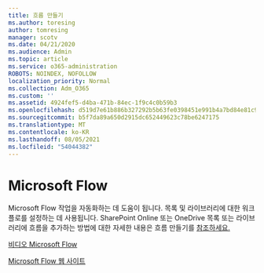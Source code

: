 ```yaml
---
title: 흐름 만들기
ms.author: toresing
author: tomresing
manager: scotv
ms.date: 04/21/2020
ms.audience: Admin
ms.topic: article
ms.service: o365-administration
ROBOTS: NOINDEX, NOFOLLOW
localization_priority: Normal
ms.collection: Adm_O365
ms.custom: ''
ms.assetid: 4924fef5-d4ba-471b-84ec-1f9c4c0b59b3
ms.openlocfilehash: d519d7e61b886b327292b5b63fe0398451e991b4a7bd84e81c9fac5cdb47fc0d
ms.sourcegitcommit: b5f7da89a650d2915dc652449623c78be6247175
ms.translationtype: MT
ms.contentlocale: ko-KR
ms.lasthandoff: 08/05/2021
ms.locfileid: "54044382"
---
```

# <a name="microsoft-flow"></a>Microsoft Flow

Microsoft Flow 작업을 자동화하는 데 도움이 됩니다. 목록 및 라이브러리에 대한 워크플로를 설정하는 데 사용됩니다. SharePoint Online 또는 OneDrive 목록 또는 라이브러리에 흐름을 추가하는 방법에 대한 자세한 내용은 흐름 만들기를 [참조하세요.](https://go.microsoft.com/fwlink/?linkid=869408)
  
[비디오 Microsoft Flow](https://go.microsoft.com/fwlink/?linkid=864641)
  
[Microsoft Flow 웹 사이트](https://go.microsoft.com/fwlink/?linkid=864642)
  

